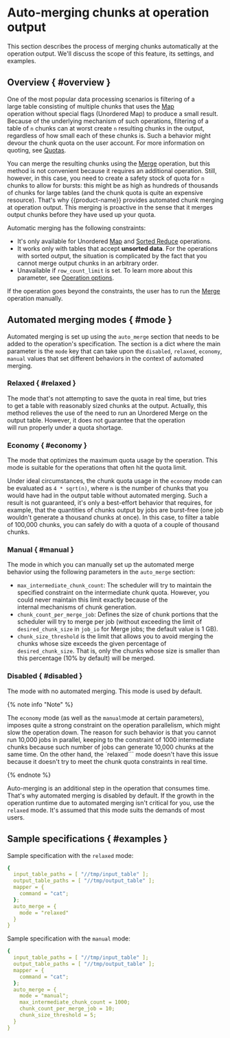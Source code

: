 # Auto-merging chunks at operation output

This section describes the process of merging chunks automatically at the operation output. We'll discuss the scope of this feature, its settings, and examples.

## Overview { #overview }

One of the most popular data processing scenarios is filtering of a large table consisting of multiple chunks that uses the [Map](map.md) operation without special flags (Unordered Map) to produce a small result. Because of the underlying mechanism of such operations, filtering of a table of `n` chunks can at worst create `n` resulting chunks in the output, regardless of how small each of these chunks is. Such a behavior might devour the chunk quota on the user account. For more information on quoting, see [Quotas](../../../../user-guide/storage/quotas.md).

You can merge the resulting chunks using the [Merge](../../../../user-guide/data-processing/operations/merge.md) operation, but this method is not convenient because it requires an additional operation. Still, however, in this case, you need to create a safety stock of quota for `n` chunks to allow for bursts: this might be as high as hundreds of thousands of chunks for large tables (and the chunk quota is quite an expensive resource). That's why {{product-name}} provides automated chunk merging at operation output. This merging is proactive in the sense that it merges output chunks before they have used up your quota.

Automatic merging has the following constraints:

* It's only available for Unordered [Map](map.md) and [Sorted Reduce](reduce.md) operations.
* It works only with tables that accept **unsorted data**. For the operations with sorted output, the situation is complicated by the fact that you cannot merge output chunks in an arbitrary order.
* Unavailable if `row_count_limit` is set. To learn more about this parameter, see [Operation options](operations-options.md).

If the operation goes beyond the constraints, the user has to run the [Merge](../../../../user-guide/data-processing/operations/merge.md) operation manually.

## Automated merging modes { #mode }

Automated merging is set up using the `auto_merge` section that needs to be added to the operation's specification. The section is a dict where the main parameter is the `mode` key that can take upon the `disabled`, `relaxed`, `economy`, `manual` values that set different behaviors in the context of automated merging.

### Relaxed { #relaxed }

The mode that's not attempting to save the quota in real time, but tries to get a table with reasonably sized chunks at the output. Actually, this method relieves the use of the need to run an Unordered Merge on the output table. However, it does not guarantee that the operation will run properly under a quota shortage.

### Economy { #economy }

The mode that optimizes the maximum quota usage by the operation. This mode is suitable for the operations that often hit the quota limit.

Under ideal circumstances, the chunk quota usage in the `economy` mode can be evaluated as `4 * sqrt(n)`, where `n` is the number of chunks that you would have had in the output table without automated merging. Such a result is not guaranteed, it's only a best-effort behavior that requires, for example, that the quantities of chunks output by jobs are burst-free (one job wouldn't generate a thousand chunks at once). In this case, to filter a table of 100,000 chunks, you can safely do with a quota of a couple of thousand chunks.

### Manual { #manual }

The mode in which you can manually set up the automated merge behavior using the following parameters in the `auto_merge` section:

* `max_intermediate_chunk_count`: The scheduler will try to maintain the specified constraint on the intermediate chunk quota. However, you could never maintain this limit exactly because of the internal mechanisms of chunk generation.
* `chunk_count_per_merge_job`: Defines the size of chunk portions that the scheduler will try to merge per job (without exceeding the limit of `desired_chunk_size` in `job_io` for Merge jobs; the default value is 1 GB).
* `chunk_size_threshold` is the limit that allows you to avoid merging the chunks whose size exceeds the given percentage of `desired_chunk_size`. That is, only the chunks whose size is smaller than this percentage (10% by default) will be merged.

### Disabled { #disabled }

The mode with no automated merging. This mode is used by default.

{% note info "Note" %}

The `economy` mode (as well as the `manual`mode at certain parameters), imposes quite a strong constraint on the operation parallelism, which might slow the operation down. The reason for such behavior is that you cannot run 10,000 jobs in parallel, keeping to the constraint of 1000 intermediate chunks because such number of jobs can generate 10,000 chunks at the same time. On the other hand, the `relaxed``` mode doesn't have this issue because it doesn't try to meet the chunk quota constraints in real time.

{% endnote %}


Auto-merging is an additional step in the operation that consumes time. That's why automated merging is disabled by default. If the growth in the operation runtime due to automated merging isn't critical for you, use the `relaxed` mode.  It's assumed that this mode suits the demands of most users.

## Sample specifications { #examples }

Sample specification with the `relaxed` mode:


```yaml
{
  input_table_paths = [ "//tmp/input_table" ];
  output_table_paths = [ "//tmp/output_table" ];
  mapper = {
    command = "cat";
  };
  auto_merge = {
    mode = "relaxed"
  }
}
```
Sample specification with the `manual` mode:

```yaml
{
  input_table_paths = [ "//tmp/input_table" ];
  output_table_paths = [ "//tmp/output_table" ];
  mapper = {
    command = "cat";
  };
  auto_merge = {
    mode = "manual";
    max_intermediate_chunk_count = 1000;
    chunk_count_per_merge_job = 10;
    chunk_size_threshold = 5;
  }
}
```
